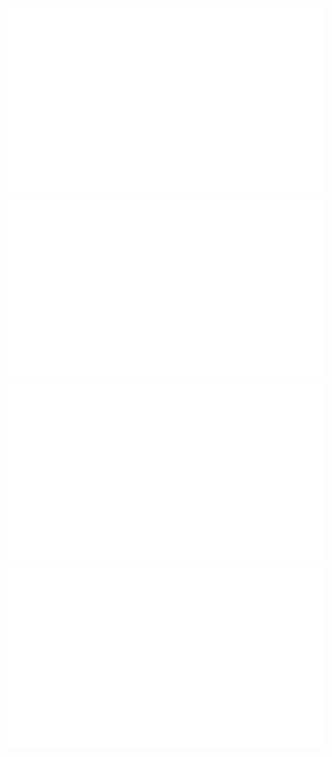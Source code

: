 <a href="https://github.com/jstrieb/github-stats">
    <img src="https://raw.githubusercontent.com/ZhouZ-1/github-stats/master/generated/overview.svg#gh-dark-mode-only" />
    <img src="https://raw.githubusercontent.com/ZhouZ-1/github-stats/master/generated/overview.svg#gh-light-mode-only" />
    <img src="https://raw.githubusercontent.com/ZhouZ-1/github-stats/master/generated/languages.svg#gh-dark-mode-only" />
    <img src="https://raw.githubusercontent.com/ZhouZ-1/github-stats/master/generated/languages.svg#gh-light-mode-only" />
</a>
